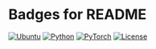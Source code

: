 # Badges for README
[![Ubuntu](https://img.shields.io/badge/Ubuntu-22.04-orange.svg)](https://ubuntu.com/)
[![Python](https://img.shields.io/badge/python-3.9-blue.svg)](https://www.python.org/)
[![PyTorch](https://img.shields.io/badge/PyTorch-2.4.0-red.svg)](https://pytorch.org/)
[![License](https://img.shields.io/badge/License-Apache%202.0-green.svg)](https://opensource.org/licenses/Apache-2.0)
